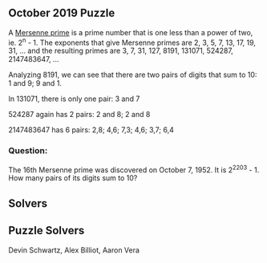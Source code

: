 ## October 2019 Puzzle

A [Mersenne prime](https://en.wikipedia.org/wiki/Mersenne_prime#List_of_known_Mersenne_primes) is a prime number that is one less than a power of two, ie. 2<sup>n</sup> - 1.  The exponents that give Mersenne primes are 2, 3, 5, 7, 13, 17, 19, 31, ... and the resulting primes are 3, 7, 31, 127, 8191, 131071, 524287, 2147483647, ...

Analyzing 8191, we can see that there are two pairs of digits that sum to 10: 1 and 9; 9 and 1.

In 131071, there is only one pair: 3 and 7

524287 again has 2 pairs: 2 and 8; 2 and 8

2147483647 has 6 pairs: 2,8; 4,6; 7,3; 4,6; 3,7; 6,4

### Question:
The 16th Mersenne prime was discovered on October 7, 1952.  It is 2<sup>2203</sup> - 1. How many pairs of its digits sum to 10?


## Solvers
## Puzzle Solvers
Devin Schwartz,
Alex Billiot,
Aaron Vera
